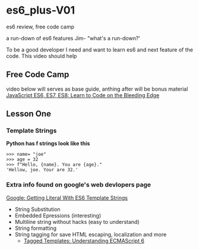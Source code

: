 # es6_plus-V01

es6 review, free code camp

a run-down of es6 features
Jim- "what's a run-down?'

To be a good developer I need and want to learn es6 and next feature of the code. This video should help

## Free Code Camp

video below will serves as base guide, anthing after will be bonus material
[JavaScript ES6, ES7, ES8: Learn to Code on the Bleeding Edge](https://www.youtube.com/watch?v=nZ1DMMsyVyI)

## Lesson One

### Template Strings

**Python has f strings look like this**

    >>> name= "joe"
    >>> age = 32
    >>> f"Hello, {name}. You are {age}."
    'Hellow, joe. Your are 32.'

### Extra info found on google's web devlopers page

[Google:
Getting Literal With ES6 Template Strings ](https://developers.google.com/web/updates/2015/01/ES6-Template-Strings)

- String Substitution
- Embedded Epressions (interesting)
- Multiline string without hacks (easy to understand)
- String formatting
- String tagging for save HTML escaping, localization and more
  - [Tagged Templates: Understanding ECMAScript 6](https://leanpub.com/understandinges6/read#leanpub-auto-multiline-strings)
